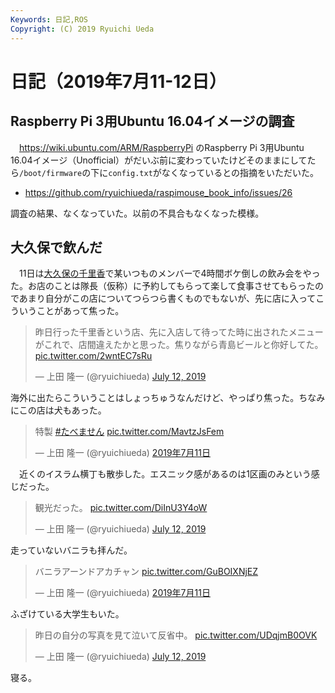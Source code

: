 ```yaml
---
Keywords: 日記,ROS
Copyright: (C) 2019 Ryuichi Ueda
---
```


# 日記（2019年7月11-12日）



## Raspberry Pi 3用Ubuntu 16.04イメージの調査

　https://wiki.ubuntu.com/ARM/RaspberryPi のRaspberry Pi 3用Ubuntu 16.04イメージ（Unofficial）がだいぶ前に変わっていたけどそのままにしてたら`/boot/firmware`の下に`config.txt`がなくなっているとの指摘をいただいた。

* https://github.com/ryuichiueda/raspimouse_book_info/issues/26

調査の結果、なくなっていた。以前の不具合もなくなった模様。

## 大久保で飲んだ

　11日は[大久保の千里香](https://www.google.com/search?q=%E5%A4%A7%E4%B9%85%E4%BF%9D+%E5%8D%83%E9%87%8C%E9%A6%99&source=lnms&tbm=isch&sa=X&ved=0ahUKEwjKt-n-vK_jAhWDf7wKHacxA-Y4ChD8BQgRKAI&biw=1160&bih=699#imgrc=_)で某いつものメンバーで4時間ボケ倒しの飲み会をやった。お店のことは隊長（仮称）に予約してもらって楽して食事させてもらったのであまり自分がこの店についてつらつら書くものでもないが、先に店に入ってこういうことがあって焦った。

<blockquote class="twitter-tweet" data-partner="tweetdeck"><p lang="ja" dir="ltr">昨日行った千里香という店、先に入店して待ってた時に出されたメニューがこれで、店間違えたかと思った。焦りながら青島ビールと你好してた。 <a href="https://t.co/2wntEC7sRu">pic.twitter.com/2wntEC7sRu</a></p>&mdash; 上田 隆一 (@ryuichiueda) <a href="https://twitter.com/ryuichiueda/status/1149671623865167873?ref_src=twsrc%5Etfw">July 12, 2019</a></blockquote>
<script async src="https://platform.twitter.com/widgets.js" charset="utf-8"></script>

海外に出たらこういうことはしょっちゅうなんだけど、やっぱり焦った。ちなみにこの店は犬もあった。

<blockquote class="twitter-tweet" data-lang="ja"><p lang="ja" dir="ltr">特製 <a href="https://twitter.com/hashtag/%E3%81%9F%E3%81%B9%E3%81%BE%E3%81%9B%E3%82%93?src=hash&amp;ref_src=twsrc%5Etfw">#たべません</a> <a href="https://t.co/MavtzJsFem">pic.twitter.com/MavtzJsFem</a></p>&mdash; 上田 隆一 (@ryuichiueda) <a href="https://twitter.com/ryuichiueda/status/1149260255773073409?ref_src=twsrc%5Etfw">2019年7月11日</a></blockquote>
<script async src="https://platform.twitter.com/widgets.js" charset="utf-8"></script>


　近くのイスラム横丁も散歩した。エスニック感があるのは1区画のみという感じだった。

<blockquote class="twitter-tweet" data-partner="tweetdeck"><p lang="ja" dir="ltr">観光だった。 <a href="https://t.co/DiInU3Y4oW">pic.twitter.com/DiInU3Y4oW</a></p>&mdash; 上田 隆一 (@ryuichiueda) <a href="https://twitter.com/ryuichiueda/status/1149672362603712513?ref_src=twsrc%5Etfw">July 12, 2019</a></blockquote>
<script async src="https://platform.twitter.com/widgets.js" charset="utf-8"></script>

走っていないバニラも拝んだ。

<blockquote class="twitter-tweet" data-lang="ja"><p lang="ja" dir="ltr">バニラアーンドアカチャン <a href="https://t.co/GuBOIXNjEZ">pic.twitter.com/GuBOIXNjEZ</a></p>&mdash; 上田 隆一 (@ryuichiueda) <a href="https://twitter.com/ryuichiueda/status/1149322787699380224?ref_src=twsrc%5Etfw">2019年7月11日</a></blockquote>
<script async src="https://platform.twitter.com/widgets.js" charset="utf-8"></script>

ふざけている大学生もいた。

<blockquote class="twitter-tweet" data-partner="tweetdeck"><p lang="ja" dir="ltr">昨日の自分の写真を見て泣いて反省中。 <a href="https://t.co/UDqjmB0OVK">pic.twitter.com/UDqjmB0OVK</a></p>&mdash; 上田 隆一 (@ryuichiueda) <a href="https://twitter.com/ryuichiueda/status/1149675808606183429?ref_src=twsrc%5Etfw">July 12, 2019</a></blockquote>
<script async src="https://platform.twitter.com/widgets.js" charset="utf-8"></script>


寝る。
